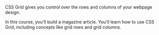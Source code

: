 CSS Grid gives you control over the rows and columns of your webpage design.

In this course, you'll build a magazine article. You'll learn how to use CSS Grid, including concepts like grid rows and grid columns.
